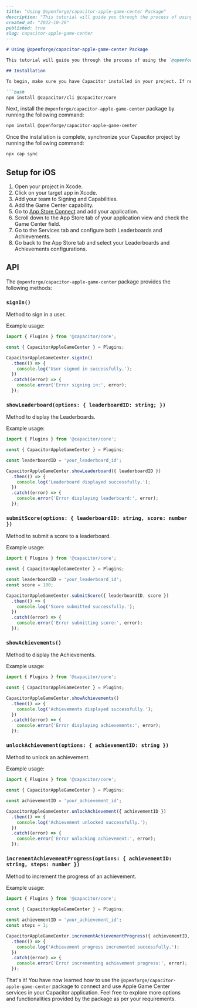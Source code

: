 ```markdown
---
title: "Using @openforge/capacitor-apple-game-center Package"
description: "This tutorial will guide you through the process of using the @openforge/capacitor-apple-game-center package to connect and use Apple Game Center services in your Capacitor application."
created_at: "2022-10-20"
published: true
slug: capacitor-apple-game-center
---

# Using @openforge/capacitor-apple-game-center Package

This tutorial will guide you through the process of using the `@openforge/capacitor-apple-game-center` package to connect and use Apple Game Center services in your Capacitor application.

## Installation

To begin, make sure you have Capacitor installed in your project. If not, you can install it by running the following command:

```bash
npm install @capacitor/cli @capacitor/core
```

Next, install the `@openforge/capacitor-apple-game-center` package by running the following command:

```bash
npm install @openforge/capacitor-apple-game-center
```

Once the installation is complete, synchronize your Capacitor project by running the following command:

```bash
npx cap sync
```

## Setup for iOS

1. Open your project in Xcode.
2. Click on your target app in Xcode.
3. Add your team to Signing and Capabilities.
4. Add the Game Center capability.
5. Go to [App Store Connect](https://appstoreconnect.apple.com/) and add your application.
6. Scroll down to the App Store tab of your application view and check the Game Center field.
7. Go to the Services tab and configure both Leaderboards and Achievements.
8. Go back to the App Store tab and select your Leaderboards and Achievements configurations.

## API

The `@openforge/capacitor-apple-game-center` package provides the following methods:

### `signIn()`

Method to sign in a user.

Example usage:

```javascript
import { Plugins } from '@capacitor/core';

const { CapacitorAppleGameCenter } = Plugins;

CapacitorAppleGameCenter.signIn()
  .then(() => {
    console.log('User signed in successfully.');
  })
  .catch((error) => {
    console.error('Error signing in:', error);
  });
```

### `showLeaderboard(options: { leaderboardID: string; })`

Method to display the Leaderboards.

Example usage:

```javascript
import { Plugins } from '@capacitor/core';

const { CapacitorAppleGameCenter } = Plugins;

const leaderboardID = 'your_leaderboard_id';

CapacitorAppleGameCenter.showLeaderboard({ leaderboardID })
  .then(() => {
    console.log('Leaderboard displayed successfully.');
  })
  .catch((error) => {
    console.error('Error displaying leaderboard:', error);
  });
```

### `submitScore(options: { leaderboardID: string, score: number })`

Method to submit a score to a leaderboard.

Example usage:

```javascript
import { Plugins } from '@capacitor/core';

const { CapacitorAppleGameCenter } = Plugins;

const leaderboardID = 'your_leaderboard_id';
const score = 100;

CapacitorAppleGameCenter.submitScore({ leaderboardID, score })
  .then(() => {
    console.log('Score submitted successfully.');
  })
  .catch((error) => {
    console.error('Error submitting score:', error);
  });
```

### `showAchievements()`

Method to display the Achievements.

Example usage:

```javascript
import { Plugins } from '@capacitor/core';

const { CapacitorAppleGameCenter } = Plugins;

CapacitorAppleGameCenter.showAchievements()
  .then(() => {
    console.log('Achievements displayed successfully.');
  })
  .catch((error) => {
    console.error('Error displaying achievements:', error);
  });
```

### `unlockAchievement(options: { achievementID: string })`

Method to unlock an achievement.

Example usage:

```javascript
import { Plugins } from '@capacitor/core';

const { CapacitorAppleGameCenter } = Plugins;

const achievementID = 'your_achievement_id';

CapacitorAppleGameCenter.unlockAchievement({ achievementID })
  .then(() => {
    console.log('Achievement unlocked successfully.');
  })
  .catch((error) => {
    console.error('Error unlocking achievement:', error);
  });
```

### `incrementAchievementProgress(options: { achievementID: string, steps: number })`

Method to increment the progress of an achievement.

Example usage:

```javascript
import { Plugins } from '@capacitor/core';

const { CapacitorAppleGameCenter } = Plugins;

const achievementID = 'your_achievement_id';
const steps = 1;

CapacitorAppleGameCenter.incrementAchievementProgress({ achievementID, steps })
  .then(() => {
    console.log('Achievement progress incremented successfully.');
  })
  .catch((error) => {
    console.error('Error incrementing achievement progress:', error);
  });
```

That's it! You have now learned how to use the `@openforge/capacitor-apple-game-center` package to connect and use Apple Game Center services in your Capacitor application. Feel free to explore more options and functionalities provided by the package as per your requirements.
```
```

